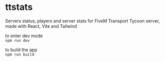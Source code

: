 # ttstats
Servers status, players and server stats for FiveM Transport Tycoon server, made with React, Vite and Tailwind

to enter dev mode  
`npm run dev`

to build the app   
`npm run build`
